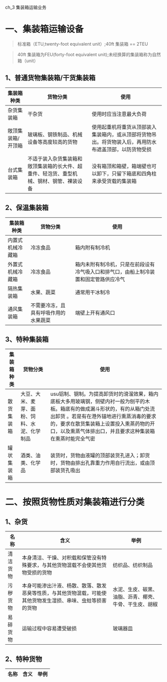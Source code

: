ch_3 集装箱运输业务

# 一、集装箱运输设备
> 标准箱（ETU,twenty-foot equivalent unit）;40ft 集装箱 == 2TEU

> 40ft 集装箱为FEU(forty-foot equivalent unit);未经换算的集装箱称为自然箱（unit）

## 1、普通货物集装箱/干货集装箱  
|  集装箱种类   |    货物分类   |   使用  |
|  ------- | ------ | ------|
|  杂货集装箱 |   干杂货  |  使用时应当注意最大负荷  |
|  敞顶集装箱/开顶箱  |    玻璃板、钢铁制品、机械设备等高度较高的货物   |  使用起重机将重货从顶部装入集装箱内，或从顶部将货物吊出。将货物装入后，再用防水布遮盖顶部，以防货物受损  |
|   台式集装箱   |  不适于装入杂货集装箱和敞顶集装箱的长大件、超重件、轻泡货、重型机械、钢材、钢管、裸装设备  |  没有箱顶和箱壁，箱端壁也可以卸下，只留下箱底和四角柱来承受货载的集装箱  | 

## 2、保温集装箱
|  集装箱种类   |    货物分类   |   使用  |
|  ------- | ------ | ------|
|  内置式机械冷藏箱  |  冷冻食品  |  箱内附有制冷机  |
|   外置式机械冷藏箱  |  冷冻食品  |  箱内未附有制冷机，只是在前段设有冷气吸入口和排气口，由船上制冷装置和固定管路供应冷气  |
|  隔热集装箱  |  水果、蔬菜  |  通常用干冰制冷   | 
|  通风集装箱  |  不需要冷冻，且具有呼吸作用的水果蔬菜  |  端壁上开有通风口  |

## 3、特种集装箱 
|  集装箱种类   |    货物分类   |   使用  |
|  ------- | ------ | ------|
| 散货集装箱 | 大豆、大米、麦芽、面粉、饲料、水泥、化学制品  | usu铝制、钢制。为提高卸货时的滑溜效果，箱内底板大多用玻璃钢，侧壁内衬一般为刨平的木板。箱底有的做成漏斗形状的，有的从箱门处流出卸货 。若是有在港外锚地进行熏蒸消毒的要求的，要求在散货集装箱上设置投入熏蒸药物的开口，以及熏蒸气体排出口，并且要求这种集装箱在熏蒸时能完全气密 |
|  罐状集装箱  |  酒类、油类、化学品 |  装货时，货物由液罐的顶部装货孔进入；卸货时，货物由排出孔靠重力作用自行流出，或由顶部装货孔吸出  |

# 二、按照货物性质对集装箱进行分类
## 1、杂货
|  名称  |    含义   |   举例  |
|  ------- | ------ | ------|
| 清洁货物  | 本身清洁、干燥、对积载和保管没有特殊要求，与其他货物混载不会使其他货物受损的货物 | 纺织品、纺织制品  |
| 污秽货物 |  本身可能渗出汁液、杨散、散落、散发恶臭等性质，与其他货物混载，可能使其他货物发生湿损、串味、虫蛀等损害的货物  | 水泥、生皮、碳黑、油脂、沥青、椰壳、牛骨、干生皮、胡椒 |
|  易碎货物  |  运输过程中容易遭受破损 | 玻璃器皿  |

## 2、特种货物
|  名称  |    含义   |   举例  |
|  ------- | ------ | ------|























